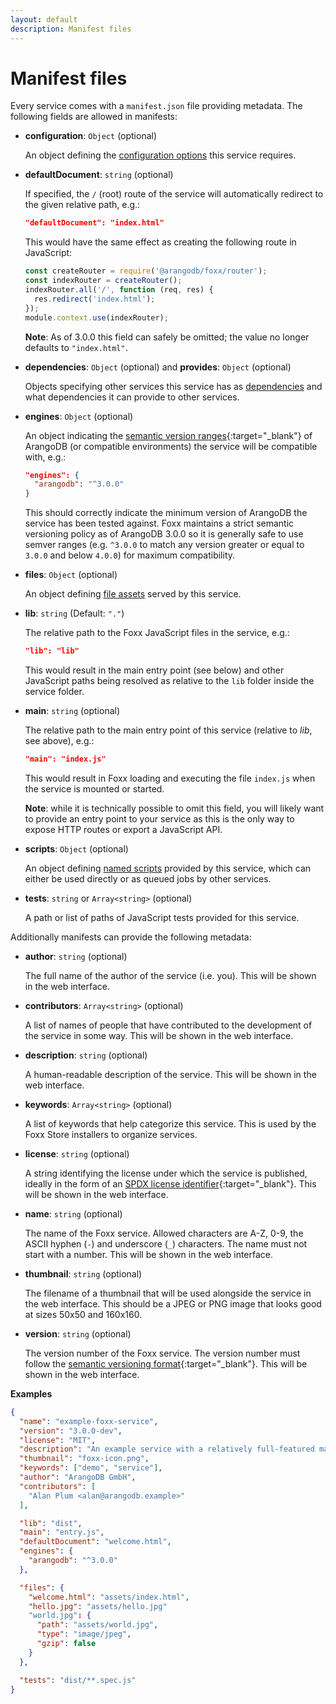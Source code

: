 ```yaml
---
layout: default
description: Manifest files
---
```

Manifest files
==============

Every service comes with a `manifest.json` file providing metadata. The following fields are allowed in manifests:

* **configuration**: `Object` (optional)

  An object defining the [configuration options](foxx-configuration.html) this service requires.
  <!-- TODO: examples -->

* **defaultDocument**: `string` (optional)

  If specified, the `/` (root) route of the service will automatically redirect to the given relative path, e.g.:

  ```json
  "defaultDocument": "index.html"
  ```

  This would have the same effect as creating the following route in JavaScript:

  ```js
  const createRouter = require('@arangodb/foxx/router');
  const indexRouter = createRouter();
  indexRouter.all('/', function (req, res) {
    res.redirect('index.html');
  });
  module.context.use(indexRouter);
  ```

  **Note**: As of 3.0.0 this field can safely be omitted; the value no longer defaults to `"index.html"`.

* **dependencies**: `Object` (optional) and **provides**: `Object` (optional)

  Objects specifying other services this service has as [dependencies](foxx-dependencies.html) and what dependencies it can provide to other services.
  <!-- TODO: examples -->

* **engines**: `Object` (optional)

  An object indicating the [semantic version ranges](http://semver.org){:target="_blank"} of ArangoDB (or compatible environments) the service will be compatible with, e.g.:

  ```json
  "engines": {
    "arangodb": "^3.0.0"
  }
  ```

  This should correctly indicate the minimum version of ArangoDB the service has been tested against. Foxx maintains a strict semantic versioning policy as of ArangoDB 3.0.0 so it is generally safe to use semver ranges (e.g. `^3.0.0` to match any version greater or equal to `3.0.0` and below `4.0.0`) for maximum compatibility.

* **files**: `Object` (optional)

  An object defining [file assets](foxx-assets.html) served by this service.

* **lib**: `string` (Default: `"."`)

  The relative path to the Foxx JavaScript files in the service, e.g.:

  ```json
  "lib": "lib"
  ```

  This would result in the main entry point (see below) and other JavaScript paths being resolved as relative to the `lib` folder inside the service folder.

* **main**: `string` (optional)

  The relative path to the main entry point of this service (relative to *lib*, see above), e.g.:

  ```json
  "main": "index.js"
  ```

  This would result in Foxx loading and executing the file `index.js` when the service is mounted or started.

  **Note**: while it is technically possible to omit this field, you will likely want to provide an entry point to your service as this is the only way to expose HTTP routes or export a JavaScript API.

* **scripts**: `Object` (optional)

  An object defining [named scripts](foxx-scripts.html) provided by this service, which can either be used directly or as queued jobs by other services.

* **tests**: `string` or `Array<string>` (optional)

  A path or list of paths of JavaScript tests provided for this service. <!-- TODO link to Testing.md -->

Additionally manifests can provide the following metadata:

* **author**: `string` (optional)

  The full name of the author of the service (i.e. you). This will be shown in the web interface.

* **contributors**: `Array<string>` (optional)

  A list of names of people that have contributed to the development of the service in some way. This will be shown in the web interface.

* **description**: `string` (optional)

  A human-readable description of the service. This will be shown in the web interface.

* **keywords**: `Array<string>` (optional)

  A list of keywords that help categorize this service. This is used by the Foxx Store installers to organize services.

* **license**: `string` (optional)

  A string identifying the license under which the service is published, ideally in the form of an [SPDX license identifier](https://spdx.org/licenses){:target="_blank"}. This will be shown in the web interface.

* **name**: `string` (optional)

  The name of the Foxx service. Allowed characters are A-Z, 0-9, the ASCII hyphen (`-`) and underscore (`_`) characters. The name must not start with a number. This will be shown in the web interface.

* **thumbnail**: `string` (optional)

  The filename of a thumbnail that will be used alongside the service in the web interface. This should be a JPEG or PNG image that looks good at sizes 50x50 and 160x160.

* **version**: `string` (optional)

  The version number of the Foxx service. The version number must follow the [semantic versioning format](http://semver.org){:target="_blank"}. This will be shown in the web interface.

**Examples**

```json
{
  "name": "example-foxx-service",
  "version": "3.0.0-dev",
  "license": "MIT",
  "description": "An example service with a relatively full-featured manifest.",
  "thumbnail": "foxx-icon.png",
  "keywords": ["demo", "service"],
  "author": "ArangoDB GmbH",
  "contributors": [
    "Alan Plum <alan@arangodb.example>"
  ],

  "lib": "dist",
  "main": "entry.js",
  "defaultDocument": "welcome.html",
  "engines": {
    "arangodb": "^3.0.0"
  },

  "files": {
    "welcome.html": "assets/index.html",
    "hello.jpg": "assets/hello.jpg"
    "world.jpg": {
      "path": "assets/world.jpg",
      "type": "image/jpeg",
      "gzip": false
    }
  },

  "tests": "dist/**.spec.js"
}
```
